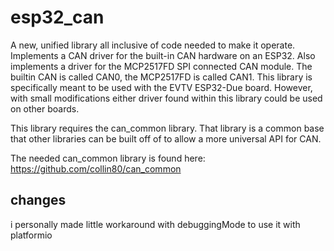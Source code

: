 # esp32_can

A new, unified library all inclusive of code needed to make it operate. Implements
a CAN driver for the built-in CAN hardware on an ESP32. Also implements a driver
for the MCP2517FD SPI connected CAN module. The builtin CAN is called CAN0,
the MCP2517FD is called CAN1. This library is specifically meant to be used with
the EVTV ESP32-Due board. However, with small modifications either driver found
within this library could be used on other boards.

This library requires the can_common library. That library is a common base that
other libraries can be built off of to allow a more universal API for CAN.

The needed can_common library is found here: https://github.com/collin80/can_common

## changes

i personally made little workaround with debuggingMode to use it with platformio
